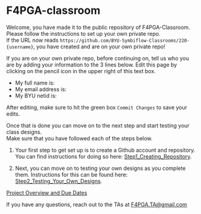 # F4PGA-classroom

Welcome, you have made it to the public repository of F4PGA-Classroom. Please follow the instructions to set up your own private repo.  
If the URL now reads `https://github.com/BYU-Symbiflow-Classrooms/220-{username}`, you have created and are on your own private repo! 

If you are on your own private repo, before continuing on, tell us who you are by adding your information to the 3 lines below. Edit this page by clicking on the pencil icon in the upper right of this text box.

- My full name is: 
- My email address is: 
- My BYU netid is: 

After editing, make sure to hit the green box `Commit Changes` to save your edits.  

Once that is done you can move on to the next step and start testing your class designs.  
Make sure that you have followed each of the steps below.

1. Your first step to get set up is to create a Github account and repository.  You can find instructions for doing so here: [Step1_Creating_Repository](Setup_And_Tutorials/Step1_Creating_Repository.md).

2. Next, you can move on to testing your own designs as you complete them.  Instructions for this can be found here: [Step2_Testing_Your_Own_Designs](Setup_And_Tutorials/Step2_0_Testing_Your_Own_Designs.md).

[Project Overview and Due Dates](https://github.com/byuccl/f4pga-classroom/blob/78f0a8eef26c830db2fb103fc0feb91554498202/Instructions/F4PGAClassroomIntroduction.md)

If you have any questions, reach out to the TAs at  F4PGA.TA@gmail.com
